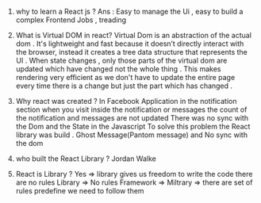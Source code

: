 1. why to learn a React js ?
   Ans : Easy to manage the Ui , easy to build a complex Frontend
   Jobs , treading

2. What is Virtual DOM in react?
   Virtual Dom is an abstraction of the actual dom . It's lightweight and fast because it
   doesn’t directly interact with the browser, instead it creates a tree data structure that
   represents the UI . When state changes , only those parts of the virtual dom are updated
   which have changed not the whole thing . This makes rendering very efficient as we don't
   have to update the entire page every time there is a change but just the part which has
   changed .

3. Why react was created ?
   In Facebook Application in the notification section when you visit inside the notification or messages
   the count of the notification and messages are not updated
   There was no sync with the Dom and the State in the Javascript
   To solve this problem the React library was build .
   Ghost Message(Pantom message) and No sync with the dom

4. who built the React Library ?
   Jordan Walke

5. React is Library ?
   Yes => library gives us freedom to write the code there are no rules
   Library => No rules
   Framework => Miltrary => there are set of rules predefine we need to follow them
